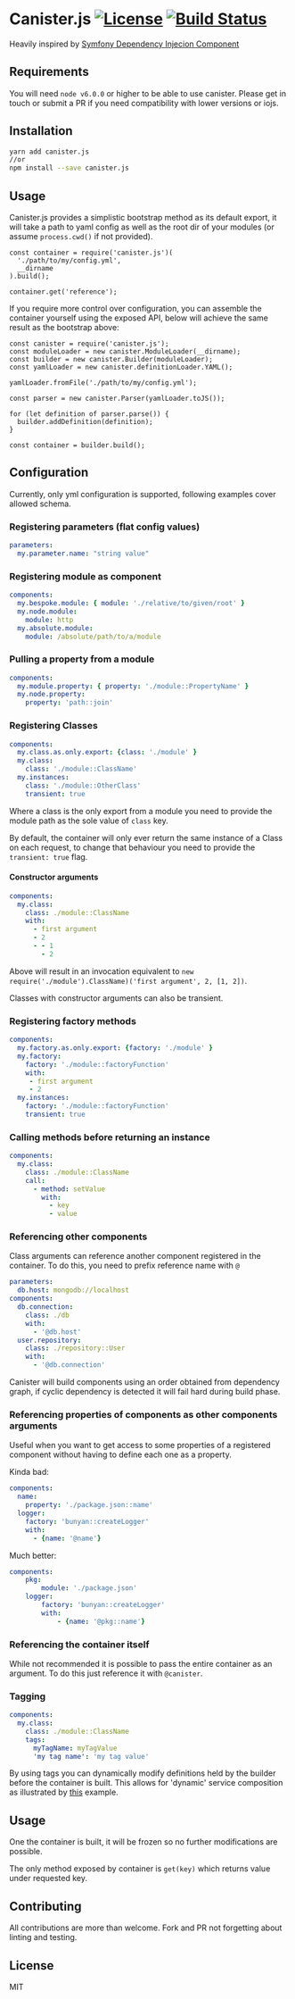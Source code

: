 # Canister.js [![License](https://img.shields.io/badge/license-MIT-blue.svg?style=flat-square)]() [![Build Status](https://img.shields.io/travis/michael-donat/canister.js.svg?style=flat-square)](https://travis-ci.org/michael-donat/canister.js)
 
Heavily inspired by [Symfony Dependency Injecion Component](https://symfony.com/doc/current/components/dependency_injection.html)
 
## Requirements

You will need `node v6.0.0` or higher to be able to use canister. Please get in touch or submit a PR if you need compatibility with lower versions or iojs.

## Installation

```bash
yarn add canister.js
//or
npm install --save canister.js
```

## Usage

Canister.js provides a simplistic bootstrap method as its default export, it will take a path to yaml config as well as the root dir of your modules (or assume `process.cwd()` if not provided). 

```node
const container = require('canister.js')(
  './path/to/my/config.yml',
  __dirname
).build();

container.get('reference');

```

If you require more control over configuration, you can assemble the container yourself using the exposed API, below will achieve the same result as the bootstrap above:

```node
const canister = require('canister.js');
const moduleLoader = new canister.ModuleLoader(__dirname);
const builder = new canister.Builder(moduleLoader);
const yamlLoader = new canister.definitionLoader.YAML();

yamlLoader.fromFile('./path/to/my/config.yml');

const parser = new canister.Parser(yamlLoader.toJS());

for (let definition of parser.parse()) {
  builder.addDefinition(definition);
}

const container = builder.build();
```

## Configuration

Currently, only yml configuration is supported, following examples cover allowed schema.

### Registering parameters (flat config values)

```yml
parameters:
  my.parameter.name: "string value"
```

### Registering module as component

```yml
components:
  my.bespoke.module: { module: './relative/to/given/root' }
  my.node.module:
    module: http
  my.absolute.module:
    module: /absolute/path/to/a/module
```

### Pulling a property from a module

```yml
components:
  my.module.property: { property: './module::PropertyName' }
  my.node.property:
    property: 'path::join'
```

### Registering Classes

```yml
components:
  my.class.as.only.export: {class: './module' }
  my.class:
    class: './module::ClassName'
  my.instances:
    class: './module::OtherClass'
    transient: true
```

Where a class is the only export from a module you need to provide the module path as the sole value of `class` key.

By default, the container will only ever return the same instance of a Class on each request, to change that behaviour you need to provide the `transient: true` flag.

#### Constructor arguments

```yml
components:
  my.class:
    class: ./module::ClassName
    with:
      - first argument
      - 2
      - - 1
        - 2
```

Above will result in an invocation equivalent to `new require('./module').ClassName)('first argument', 2, [1, 2])`.
 
Classes with constructor arguments can also be transient.

### Registering factory methods

```yml
components:
  my.factory.as.only.export: {factory: './module' }
  my.factory:
    factory: './module::factoryFunction'
    with:
     - first argument
     - 2
  my.instances:
    factory: './module::factoryFunction'
    transient: true
```

### Calling methods before returning an instance

```yml
components:
  my.class:
    class: ./module::ClassName
    call:
      - method: setValue
        with:
          - key
          - value
```

### Referencing other components

Class arguments can reference another component registered in the container. To do this, you need to prefix reference name with `@`

```yml
parameters:
  db.host: mongodb://localhost
components:
  db.connection:
    class: ./db
    with:
      - '@db.host'
  user.repository:
    class: ./repository::User
    with:
      - '@db.connection'
```

Canister will build components using an order obtained from dependency graph, if cyclic dependency is detected it will fail hard during build phase.

### Referencing properties of components as other components arguments

Useful when you want to get access to some properties of a registered component without having to define each one as a property.

Kinda bad:

```yml
components:
  name:
    property: './package.json::name'
  logger:
    factory: 'bunyan::createLogger'
	with:
      - {name: '@name'}
```

Much better:

```yml
components:
	pkg: 
		module: './package.json'
	logger:
	 	factory: 'bunyan::createLogger'
	 	with:
	 		- {name: '@pkg::name'}
```

### Referencing the container itself

While not recommended it is possible to pass the entire container as an argument. To do this just reference it with `@canister`.

### Tagging

```yml
components:
  my.class:
    class: ./module::ClassName
    tags:
      myTagName: myTagValue
      'my tag name': 'my tag value'
```

By using tags you can dynamically modify definitions held by the builder before the container is built. 
This allows for 'dynamic' service composition as illustrated by [this](examples/tagging) example. 

## Usage

One the container is built, it will be frozen so no further modifications are possible.

The only method exposed by container is `get(key)` which returns value under requested key.

## Contributing

All contributions are more than welcome. Fork and PR not forgetting about linting and testing.

## License

MIT


